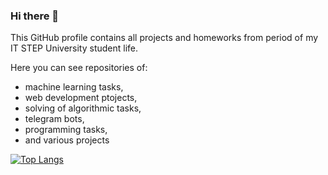 ### Hi there 👋
This GitHub profile contains all projects and homeworks from period of my IT STEP University student life. 

Here you can see repositories of: 
- machine learning tasks, 
- web development ptojects, 
- solving of algorithmic tasks, 
- telegram bots,
- programming tasks,
- and various projects

<!--
**povstenko/povstenko** is a ✨ _special_ ✨ repository because its `README.md` (this file) appears on your GitHub profile.

Here are some ideas to get you started:

- 🔭 I’m currently working on ...
- 🌱 I’m currently learning ...
- 👯 I’m looking to collaborate on ...
- 🤔 I’m looking for help with ...
- 💬 Ask me about ...
- 📫 How to reach me: ...
- 😄 Pronouns: ...
- ⚡ Fun fact: ...
-->

[![Top Langs](https://github-readme-stats.vercel.app/api/top-langs/?username=povstenko&langs_count=10&layout=compact)](https://github.com/anuraghazra/github-readme-stats)
